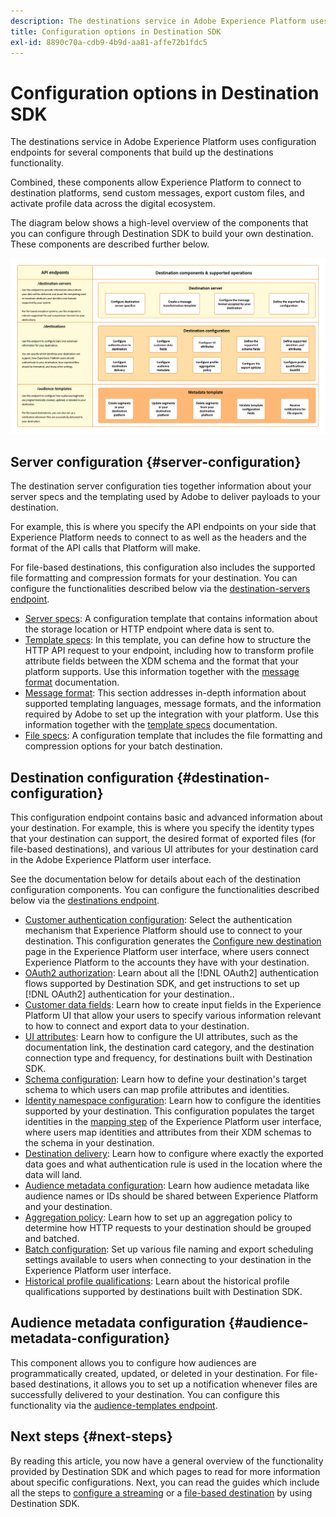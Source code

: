 ```yaml
---
description: The destinations service in Adobe Experience Platform uses configuration endpoints for several components that build up the destinations functionality. Learn how these components combined allow Experience Platform to connect to destination partners, send custom messages, and activate profile data across the digital ecosystem.
title: Configuration options in Destination SDK
exl-id: 8890c70a-cdb9-4b9d-aa81-affe72b1fdc5
---
```

# Configuration options in Destination SDK

The destinations service in Adobe Experience Platform uses configuration endpoints for several components that build up the destinations functionality.

Combined, these components allow Experience Platform to connect to destination platforms, send custom messages, export custom files, and activate profile data across the digital ecosystem.

The diagram below shows a high-level overview of the components that you can configure through Destination SDK to build your own destination. These components are described further below.

![Diagram showing the Destination SDK components, configuration endpoints, and the operations supported by them.](../assets/functionality/destination-sdk-components-diagram.png)

## Server configuration {#server-configuration}

The destination server configuration ties together information about your server specs and the templating used by Adobe to deliver payloads to your destination.

For example, this is where you specify the API endpoints on your side that Experience Platform needs to connect to as well as the headers and the format of the API calls that Platform will make.

For file-based destinations, this configuration also includes the supported file formatting and compression formats for your destination. You can configure the functionalities described below via the [destination-servers endpoint](../authoring-api/destination-server/create-destination-server.md).

* [Server specs](destination-server/server-specs.md): A configuration template that contains information about the storage location or HTTP endpoint where data is sent to.
* [Template specs](destination-server/templating-specs.md): In this template, you can define how to structure the HTTP API request to your endpoint, including how to transform profile attribute fields between the XDM schema and the format that your platform supports. Use this information together with the [message format](destination-server/message-format.md) documentation.
* [Message format](destination-server/message-format.md): This section addresses in-depth information about supported templating languages, message formats, and the information required by Adobe to set up the integration with your platform. Use this information together with the [template specs](destination-server/templating-specs.md) documentation.
* [File specs](destination-server/file-formatting.md): A configuration template that includes the file formatting and compression options for your batch destination.

## Destination configuration {#destination-configuration}

This configuration endpoint contains basic and advanced information about your destination. For example, this is where you specify the identity types that your destination can support, the desired format of exported files (for file-based destinations), and various UI attributes for your destination card in the Adobe Experience Platform user interface.

See the documentation below for details about each of the destination configuration components. You can configure the functionalities described below via the [destinations endpoint](../authoring-api/destination-configuration/create-destination-configuration.md).

* [Customer authentication configuration](destination-configuration/customer-authentication.md): Select the authentication mechanism that Experience Platform should use to connect to your destination. This configuration generates the [Configure new destination](../../ui/connect-destination.md) page in the Experience Platform user interface, where users connect Experience Platform to the accounts they have with your destination.
* [OAuth2 authorization](destination-configuration/oauth2-authorization.md): Learn about all the [!DNL OAuth2] authentication flows supported by Destination SDK, and get instructions to set up [!DNL OAuth2] authentication for your destination..
* [Customer data fields](destination-configuration/customer-data-fields.md): Learn how to create input fields in the Experience Platform UI that allow your users to specify various information relevant to how to connect and export data to your destination.
* [UI attributes](destination-configuration/ui-attributes.md): Learn how to configure the UI attributes, such as the documentation link, the destination card category, and the destination connection type and frequency, for destinations built with Destination SDK.
* [Schema configuration](destination-configuration/schema-configuration.md): Learn how to define your destination's target schema to which users can map profile attributes and identities.
* [Identity namespace configuration](destination-configuration/identity-namespace-configuration.md): Learn how to configure the identities supported by your destination. This configuration populates the target identities in the [mapping step](../../ui/activate-segment-streaming-destinations.md#mapping) of the Experience Platform user interface, where users map identities and attributes from their XDM schemas to the schema in your destination.
* [Destination delivery](destination-configuration/destination-delivery.md): Learn how to configure where exactly the exported data goes and what authentication rule is used in the location where the data will land.
* [Audience metadata configuration](destination-configuration/audience-metadata-configuration.md): Learn how audience metadata like audience names or IDs should be shared between Experience Platform and your destination.
* [Aggregation policy](destination-configuration/aggregation-policy.md): Learn how to set up an aggregation policy to determine how HTTP requests to your destination should be grouped and batched.
* [Batch configuration](destination-configuration/batch-configuration.md): Set up various file naming and export scheduling settings available to users when connecting to your destination in the Experience Platform user interface.
* [Historical profile qualifications](destination-configuration/historical-profile-qualifications.md): Learn about the historical profile qualifications supported by destinations built with Destination SDK.

## Audience metadata configuration {#audience-metadata-configuration}

This component allows you to configure how audiences are programmatically created, updated, or deleted in your destination. For file-based destinations, it allows you to set up a notification whenever files are successfully delivered to your destination. You can configure this functionality via the [audience-templates endpoint](../metadata-api/create-audience-template.md).

## Next steps {#next-steps}

By reading this article, you now have a general overview of the functionality provided by Destination SDK and which pages to read for more information about specific configurations. Next, you can read the guides which include all the steps to [configure a streaming](../guides/configure-destination-instructions.md) or a [file-based destination](../guides/configure-file-based-destination-instructions.md) by using Destination SDK.
